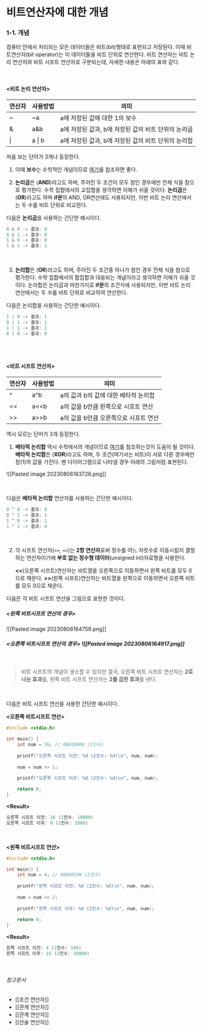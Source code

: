 # 비트연산자에 대한 개념
### 1-1. 개념

컴퓨터 안에서 처리되는 모든 데이터들은 비트(bit)형태로 표현되고 저장된다. 
이때 비트연산자(bit operator)는 이 데이터들을 비트 단위로 연산한다. 
비트 연산자는 비트 논리 연산자와 비트 시프트 연산자로 구분되는데, 자세한 내용은 아래의 표와 같다.

<br>

#### <비트 논리 연산자>

|연산자|사용방법|의미|   
|----|-----|----|
|~|~a|a에 저장된 값에 대한 1의 보수|
|&|a&b|a에 저장된 값과, b에 저장된 값의 비트 단위의 논리곱|
|\||a \| b|a에 저장된 값과, b에 저장된 값의 비트 단위의 논리합|

처음 보는 단어가 3개나 등장한다. 
1. 이때 **보수**는 수학적인 개념이므로 [여기](https://ko.wikipedia.org/wiki/%EB%B3%B4%EC%88%98_(%EC%88%98%ED%95%99))를 참조하면 좋다.

2. **논리곱**은 (**AND**)라고도 하며, 주어진 두 조건이 모두 참인 경우에만 전체 식을 참으로 평가한다. 
	수학 집합에서의 교집합을 생각하면 이해가 쉬울 것이다.
	**논리곱**은 (**OR**)라고도 하며 **if문**의 AND, OR연산에도 사용되지만, 이번 비트 논리 연산에서는 두 수를 비트 단위로 비교한다.


다음은 **논리곱**을 사용하는 간단한 예시이다.

```c
0 & 0 -> 결과: 0
0 & 1 -> 결과: 0
1 & 0 -> 결과: 0
1 & 1 -> 결과: 1
```

<br>

3. **논리합**은 (**OR**)라고도 하며, 주어진 두 조건중 하나가 참인 경우 전체 식을 참으로 평가한다.
	수학 집합에서의 합집합과 대응되는 개념이라고 생각하면 이해가 쉬울 것이다.
	논라합은 논리곱과 마찬가지로 **if문**의 조건식에 사용되지만, 이번 비트 논리 연산에서는 두 수를 
	비트 단위로 비교하여 연산한다. 


다음은 논리합을 사용하는 간단한 예시이다.

```C
1 | 0 -> 결과: 1
0 | 1 -> 결과: 1
1 | 1 -> 결과: 1
0 | 0 -> 결과: 0
```

<br>

<br>

#### <비트 시프트 연산자>

|연산자|사용방법|의미|   
|----|-----|----|
|^|a^b|a의 값과 b의 값에 대한 베타적 논리합|
|<<|a<<b|a의 값을 b만큼 왼쪽으로 시프트 연산|
|>>|a>>b|a의 값을 b만큼 오른쪽으로 시프트 연산|

역시 모르는 단어가 3개 등장한다. 
1. **베타적 논리합** 역시 수학에서의 개념이므로 [여기](https://ko.wikipedia.org/wiki/%EB%B0%B0%ED%83%80%EC%A0%81_%EB%85%BC%EB%A6%AC%ED%95%A9)를 참조하는것이 도움이 될 것이다. 
	**베타적 논리함**은 (**XOR**)라고도 하며, 두 조건(여기서는 비트)이 서로 다른 경우에만 참(1)의 값을 가진다.
	벤 다이어그램으로 나타낼 경우 아래의 그림처럼 표현된다.

![[Pasted image 20230806163726.png]]

<br>

다음은 **베타적 논리합** 연산자를 사용하는 간단한 예시이다.

```C
0 ^ 0 -> 결과: 0
0 ^ 1 -> 결과: 1
1 ^ 0 -> 결과: 1
1 ^ 1 -> 결과: 0
```

<br>

2. 각 시프트 연산자(`>>`, `<<`)는 **2항 연산자**로써 정수를 어느 자릿수로 이동시킬지 결정하는
	연산자이기에 **부호 없는 정수형 데이터**(unsigned int)자료형을 사용한다.
	
	**<<**(오른쪽 시프트)연산자는 비트열을 오른쪽으로 이동하면서 왼쪽 비트를 모두 0으로 채운다.
	**>>**(왼쪽 시프트)연산자는 비트열을 왼쪽으로 이동하면서 오른쪽 비트를 모두 0으로 채운다.

다음은 각 비트 시프트 연산을 그림으로 표현한 것이다.

##### <왼쪽 비트시프트 연산의 경우>
![[Pasted image 20230806164759.png]]
<br>

##### <오른쪽 비트시프트 연산의 경우> ![[Pasted image 20230806164917.png]]
<br>

>비트 시프트의 개념이 생소할 수 있지만 결국, 오른쪽 비트 시프트 연산자는 **2로 나눈 효과**를, 
>왼쪽 비트 시프트 연산자는 **2를 곱한 효과**를 낸다. 

<br>

다음은 비트 시프트 연산을 사용한 간단한 예시이다.

**<오른쪽 비트시프트 연산>**
```C
#include <stdio.h>

int main() {
    int num = 16; // 00010000 (2진수)
	
    printf("오른쪽 시프트 이전: %d (2진수: %d)\n", num, num);
    
    num = num >> 1;
	
    printf("오른쪽 시프트 이후: %d (2진수: %d)\n", num, num);

    return 0;
}

```
**\<Result>**
```C
오른쪽 시프트 이전: 16 (2진수: 10000)
오른쪽 시프트 이후: 8 (2진수: 1000)

```

<br>

**<왼쪽 비트시프트 연산>**
```C
#include <stdio.h>

int main() {
    int num = 4; // 00000100 (2진수)
	
    printf("왼쪽 시프트 이전: %d (2진수: %d)\n", num, num);
    
    num = num << 2;
	
    printf("왼쪽 시프트 이후: %d (2진수: %d)\n", num, num);
	
    return 0;
}
```
**\<Result>**
```C
왼쪽 시프트 이전: 4 (2진수: 100)
왼쪽 시프트 이후: 16 (2진수: 10000)
```


<br>

###### 참고문서
- [[조건 연산자]]
- [[관계 연산자]]
- [[관계 연산자]]
- [[산술 연산자]]

